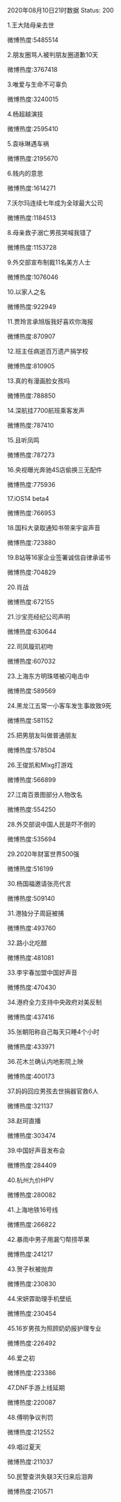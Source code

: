 2020年08月10日21时数据
Status: 200

1.王大陆母亲去世

微博热度:5485514

2.朋友圈骂人被判朋友圈道歉10天

微博热度:3767418

3.唯爱与生命不可辜负

微博热度:3240015

4.杨超越演技

微博热度:2595410

5.袁咏琳遇车祸

微博热度:2195670

6.贱内的意思

微博热度:1614271

7.沃尔玛连续七年成为全球最大公司

微博热度:1184513

8.母亲救子溺亡男孩哭喊我错了

微博热度:1153728

9.外交部宣布制裁11名美方人士

微博热度:1076046

10.以家人之名

微博热度:922949

11.贾玲言承旭版我好喜欢你海报

微博热度:870907

12.班主任病逝百万遗产捐学校

微博热度:810905

13.真的有漫画脸女孩吗

微博热度:788850

14.深航挂7700航班乘客发声

微博热度:787410

15.且听凤鸣

微博热度:787273

16.央视曝光奔驰4S店偷换三无配件

微博热度:775936

17.iOS14 beta4

微博热度:766953

18.国科大录取通知书带来宇宙声音

微博热度:723880

19.B站等16家企业签署诚信自律承诺书

微博热度:704829

20.肖战

微博热度:672155

21.沙宝亮经纪公司声明

微博热度:630644

22.司凤璇玑初吻

微博热度:607032

23.上海东方明珠塔被闪电击中

微博热度:589569

24.黑龙江五常一小客车发生事故致9死

微博热度:581152

25.把男朋友叫做普通朋友

微博热度:578504

26.王俊凯和Mlxg打游戏

微博热度:566899

27.江南百景图部分人物改名

微博热度:554250

28.外交部说中国人民是吓不倒的

微博热度:535694

29.2020年财富世界500强

微博热度:516199

30.杨国福邀请张亮代言

微博热度:509140

31.港独分子周庭被捕

微博热度:493760

32.路小北吃醋

微博热度:481081

33.李宇春加盟中国好声音

微博热度:470430

34.港府全力支持中央政府对美反制

微博热度:437416

35.张朝阳称自己每天只睡4个小时

微博热度:433971

36.花木兰确认内地影院上映

微博热度:400173

37.妈妈回应男孩去世捐器官救6人

微博热度:321137

38.赵珂直播

微博热度:303474

39.中国好声音发布会

微博热度:284409

40.杭州九价HPV

微博热度:280082

41.上海地铁16号线

微博热度:266822

42.暴雨中男子用漏勺帮捞苹果

微博热度:241217

43.贺子秋被抛弃

微博热度:230830

44.宋妍霏助理手机壁纸

微博热度:230454

45.16岁男孩为照顾奶奶报护理专业

微博热度:226492

46.爱之初

微博热度:223386

47.DNF手游上线延期

微博热度:220087

48.傅明争议判罚

微博热度:212552

49.唱过夏天

微博热度:211037

50.民警查洪失联3天归来后泪奔

微博热度:210571

